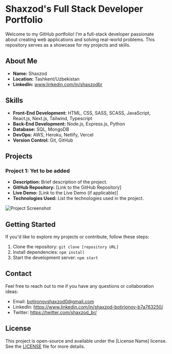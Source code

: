 # Shaxzod's Full Stack Developer Portfolio

Welcome to my GitHub portfolio! I'm a full-stack developer passionate about creating web applications and solving real-world problems. This repository serves as a showcase for my projects and skills.

## About Me

- **Name:** Shaxzod
- **Location:** Tashkent/Uzbekistan
- **LinkedIn:** www.linkedin.com/in/shaxzodbr

## Skills

- **Front-End Development:** HTML, CSS, SASS, SCASS, JavaScript, React.js, Next.js, Tailwind, Typescript
- **Back-End Development:** Node.js, Express.js, Python
- **Database:** SQL, MongoDB
- **DevOps:** AWS, Heroku, Netlify, Vercel
- **Version Control:** Git, GitHub
  
## Projects

### Project 1: Yet to be added

- **Description:** Brief description of the project.
- **GitHub Repository:** [Link to the GitHub Repository]
- **Live Demo:** [Link to the Live Demo (if applicable)]
- **Technologies Used:** List the technologies used in the project.

![Project Screenshot](/screenshots/project1.png)



## Getting Started

If you'd like to explore my projects or contribute, follow these steps:

1. Clone the repository: `git clone [repository URL]`
2. Install dependencies: `npm install`
3. Start the development server: `npm start`

## Contact

Feel free to reach out to me if you have any questions or collaboration ideas:

- Email: botironovshaxzod0@gmail.com
- LinkedIn: https://www.linkedin.com/in/shaxzod-botirjonov-b7a763250/
- Twitter: https://twitter.com/shaxzod_br/

## License

This project is open-source and available under the [License Name] license. See the [LICENSE](/LICENSE) file for more details.
